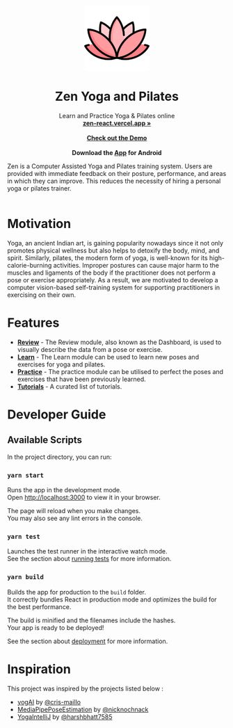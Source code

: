 <p align="center">
  <a href="#">
    
  </a>
  <p align="center">
   <img width="150" height="150" src="https://raw.githubusercontent.com/Maverick-2000/Zen-React/master/public/logo512.png" alt="Logo">
  </p>
  <h1 align="center"><b>Zen Yoga and Pilates</b></h1>
  <p align="center">
  Learn and Practice Yoga & Pilates online
    <br />
    <a href="https://zen-react.vercel.app/"><strong>zen-react.vercel.app »</strong></a>
    <br />
    <br />
    <a href="https://youtu.be/HMg_S0wZCpE"><strong>Check out the Demo</strong></a>
    <br />
    <br />
    <b>Download the <a href="https://github.com/Maverick-2000/Zen-React/releases">App</a> for Android</b>
   
    
    
  </p>
</p>
Zen is a Computer Assisted Yoga and Pilates training system. Users are provided with immediate feedback on their posture, performance, and areas in which they can improve. This reduces the necessity of hiring a personal yoga or pilates trainer.
<br/>
<br/>

# Motivation

Yoga, an ancient Indian art, is gaining popularity nowadays since it not only promotes physical wellness but also helps to detoxify the body, mind, and spirit. Similarly, pilates, the modern form of yoga, is well-known for its high-calorie-burning activities. Improper postures can cause major harm to the muscles and ligaments of the body if the practitioner does not perform a pose or exercise appropriately. As a result, we are motivated to develop a computer vision-based self-training system for supporting practitioners in exercising on their own.

# Features



- **[Review](#features)** - The Review module, also known as the Dashboard, is used to visually describe the data from a pose or exercise.
- **[Learn](#features)** - The Learn module can be used to learn new poses and exercises for yoga and pilates.
- **[Practice](#features)** - The practice module can be utilised to perfect the poses and exercises that have been previously learned.
- **[Tutorials](#features)** - A curated list of tutorials.


# Developer Guide

## Available Scripts

In the project directory, you can run:

### `yarn start`

Runs the app in the development mode.\
Open [http://localhost:3000](http://localhost:3000) to view it in your browser.

The page will reload when you make changes.\
You may also see any lint errors in the console.

### `yarn test`

Launches the test runner in the interactive watch mode.\
See the section about [running tests](https://facebook.github.io/create-react-app/docs/running-tests) for more information.

### `yarn build`

Builds the app for production to the `build` folder.\
It correctly bundles React in production mode and optimizes the build for the best performance.

The build is minified and the filenames include the hashes.\
Your app is ready to be deployed!

See the section about [deployment](https://facebook.github.io/create-react-app/docs/deployment) for more information.


# Inspiration

This project was inspired by the projects listed below :

- [yogAI](https://github.com/cris-maillo/yogAI) by [@cris-maillo](https://github.com/cris-maillo)
- [MediaPipePoseEstimation](https://github.com/nicknochnack/MediaPipePoseEstimation) by [@nicknochnack](https://github.com/nicknochnack)
- [YogaIntelliJ](https://github.com/harshbhatt7585/YogaIntelliJ) by [@harshbhatt7585](https://github.com/harshbhatt7585)



